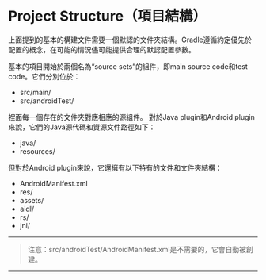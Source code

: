 # Project Structure（項目結構）

上面提到的基本的構建文件需要一個默認的文件夾結構。Gradle遵循約定優先於配置的概念，在可能的情況儘可能提供合理的默認配置參數。

基本的項目開始於兩個名為“source sets”的組件，即main source code和test code。它們分別位於：

 * src/main/
 * src/androidTest/

裡面每一個存在的文件夾對應相應的源組件。
對於Java plugin和Android plugin來說，它們的Java源代碼和資源文件路徑如下：

* java/
* resources/

但對於Android plugin來說，它還擁有以下特有的文件和文件夾結構：

* AndroidManifest.xml
* res/
* assets/
* aidl/
* rs/
* jni/

---

> 注意：src/androidTest/AndroidManifest.xml是不需要的，它會自動被創建。

---
